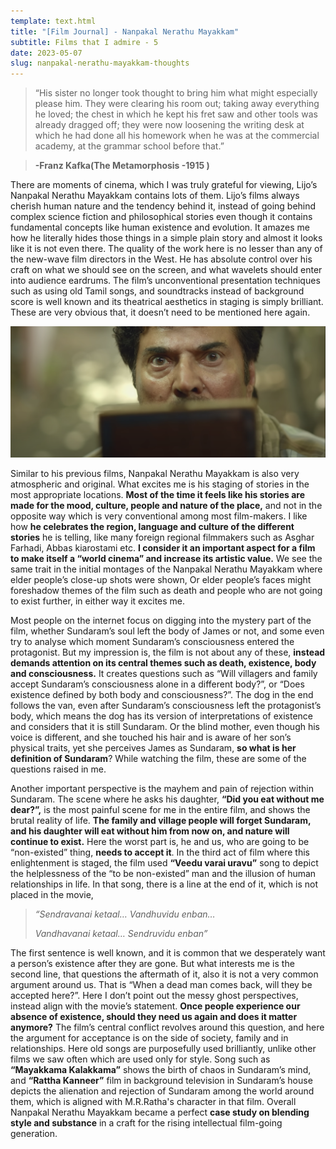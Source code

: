 ```yaml
---
template: text.html
title: "[Film Journal] - Nanpakal Nerathu Mayakkam"
subtitle: Films that I admire - 5
date: 2023-05-07
slug: nanpakal-nerathu-mayakkam-thoughts
---
```


> “His sister no longer took thought to bring him what might especially please him. They were clearing his room out; taking away everything he loved; the chest in which he kept his fret saw and other tools was already dragged off; they were now loosening the writing desk at which he had done all his homework when he was at the commercial academy, at the grammar school before that.”
> 

> **-Franz Kafka(The Metamorphosis -1915 )**
> 

There are moments of cinema, which I was truly grateful for viewing, Lijo’s Nanpakal Nerathu Mayakkam contains lots of them. Lijo’s films always cherish human nature and the tendency behind it, instead of going behind complex science fiction and philosophical stories even though it contains fundamental concepts like human existence and evolution. It amazes me how he literally hides those things in a simple plain story and almost it looks like it is not even there. The quality of the work here is no lesser than any of the new-wave film directors in the West. He has absolute control over his craft on what we should see on the screen, and what wavelets should enter into audience eardrums. The film’s unconventional presentation techniques such as using old Tamil songs, and soundtracks instead of background score is well known and its theatrical aesthetics in staging is simply brilliant. These are very obvious that, it doesn’t need to be mentioned here again.

![From Nanpakal Nerathu Mayakkam](/static/res/nanpakal-nerathu-mayakkam-thoughts/nanpakal.png)

Similar to his previous films, Nanpakal Nerathu Mayakkam is also very atmospheric and original. What excites me is his staging of stories in the most appropriate locations. **Most of the time it feels like his stories are made for the mood, culture, people and nature of the place,** and not in the opposite way which is very conventional among most film-makers. I like how **he celebrates the region, language and culture of the different stories** he is telling, like many foreign regional filmmakers such as Asghar Farhadi, Abbas kiarostami etc. **I consider it an important aspect for a film to make itself a “world cinema” and increase its artistic value.** We see the same trait in the initial montages of the Nanpakal Nerathu Mayakkam where elder people’s close-up shots were shown, Or elder people’s faces might foreshadow themes of the film such as death and people who are not going to exist further, in either way it excites me.

Most people on the internet focus on digging into the mystery part of the film, whether Sundaram’s soul left the body of James or not, and some even try to analyse which moment Sundaram’s consciousness entered the protagonist. But my impression is, the film is not about any of these, **instead demands attention on its central themes such as death, existence, body and consciousness.** It creates questions such as “Will villagers and family accept Sundaram’s consciousness alone in a different body?”, or “Does existence defined by both body and consciousness?”. The dog in the end follows the van, even after Sundaram’s consciousness left the protagonist’s body, which means the dog has its version of interpretations of existence and considers that it is still Sundaram. Or the blind mother, even though his voice is different, and she touched his hair and is aware of her son’s physical traits, yet she perceives James as Sundaram, **so what is her definition of Sundaram**? While watching the film, these are some of the questions raised in me.

Another important perspective is the mayhem and pain of rejection within Sundaram. The scene where he asks his daughter, **“Did you eat without me dear?”,** is the most painful scene for me in the entire film, and shows the brutal reality of life. **The family and village people will forget Sundaram, and his daughter will eat without him from now on, and nature will continue to exist.** Here the worst part is, he and us, who are going to be “non-existed” thing, **needs to accept it**. In the third act of film where this enlightenment is staged, the film used **“Veedu varai uravu”** song to depict the helplessness of the “to be non-existed” man and the illusion of human relationships in life. In that song, there is a line at the end of it, which is not placed in the movie,

> *“Sendravanai ketaal… Vandhuvidu enban…*
> 
> *Vandhavanai ketaal… Sendruvidu enban”*
> 

The first sentence is well known, and it is common that we desperately want a person’s existence after they are gone. But what interests me is the second line, that questions the aftermath of it, also it is not a very common argument around us. That is “When a dead man comes back, will they be accepted here?”. Here I don’t point out the messy ghost perspectives, instead align with the movie’s statement. **Once people experience our absence of existence, should they need us again and does it matter anymore?** The film’s central conflict revolves around this question, and here the argument for acceptance is on the side of society, family and in relationships. Here old songs are purposefully used brilliantly, unlike other films we saw often which are used only for style. Song such as **“Mayakkama Kalakkama”** shows the birth of chaos in Sundaram’s mind, and **“Rattha Kanneer”** film in background television in Sundaram’s house depicts the alienation and rejection of Sundaram among the world around them, which is aligned with M.R.Ratha's character in that film. Overall Nanpakal Nerathu Mayakkam became a perfect **case study on blending style and substance** in a craft for the rising intellectual film-going generation.